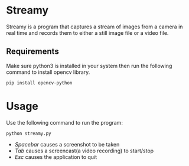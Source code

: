# Streamy

Streamy is a program that captures a stream of images from a camera in real time and records them to either a still image file or a video file.

## Requirements

Make sure python3 is installed in your system then run the following command to install opencv library.

`pip install opencv-python`

# Usage

Use the following command to run the program:

`python streamy.py`

- *Spacebar* causes a screenshot to be taken
- *Tab* causes a screencast(a video recording) to start/stop
- *Esc* causes the application to quit